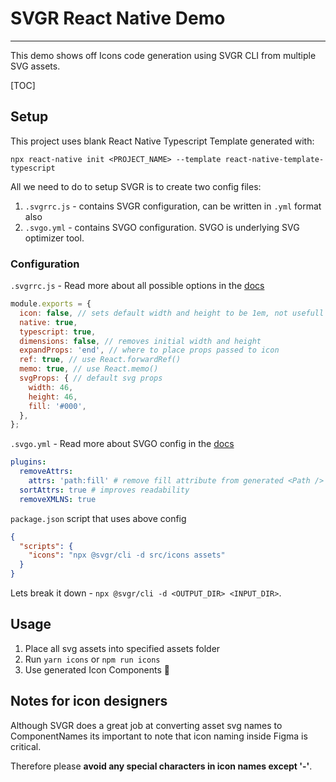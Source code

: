 # SVGR React Native Demo

------

This demo shows off Icons code generation using SVGR CLI from multiple SVG assets.

[TOC]

## Setup

This project uses blank React Native Typescript Template generated with:

```
npx react-native init <PROJECT_NAME> --template react-native-template-typescript
```

All we need to do to setup SVGR is to create two config files:

1. `.svgrrc.js` - contains SVGR configuration, can be written in `.yml` format also
2. `.svgo.yml` - contains SVGO configuration. SVGO is underlying SVG optimizer tool.

### Configuration

`.svgrrc.js` - Read more about all possible options in the [docs](https://react-svgr.com/docs/options/)

```js
module.exports = {
  icon: false, // sets default width and height to be 1em, not usefull in rn
  native: true,
  typescript: true,
  dimensions: false, // removes initial width and height
  expandProps: 'end', // where to place props passed to icon
  ref: true, // use React.forwardRef()
  memo: true, // use React.memo()
  svgProps: { // default svg props
    width: 46,
    height: 46,
    fill: '#000',
  },
};
```



`.svgo.yml` - Read more about SVGO config in the [docs](https://github.com/svg/svgo#what-it-can-do)

```yaml
plugins:
  removeAttrs:
    attrs: 'path:fill' # remove fill attribute from generated <Path />
  sortAttrs: true # improves readability
  removeXMLNS: true 
```



`package.json` script that uses above config

```json
{
  "scripts": {
    "icons": "npx @svgr/cli -d src/icons assets"
  }
}
```



Lets break it down - `npx @svgr/cli -d <OUTPUT_DIR> <INPUT_DIR>`.

## Usage

1. Place all svg assets into specified assets folder
2. Run `yarn icons` or `npm run icons`
3. Use generated Icon Components :tada:



## Notes for icon designers

Although SVGR does a great job at converting asset svg names to ComponentNames its important to note that icon naming inside Figma is critical.

Therefore please **avoid any special characters in icon names except '-'**.